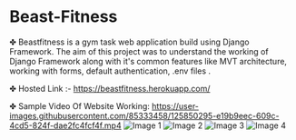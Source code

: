 # Beast-Fitness

✤ Beastfitness is a gym task web application build using Django Framework. The aim of this project was to understand the working of Django Framework along with it's common features like MVT architecture, working with forms, default authentication, .env files .

✤ Hosted Link :- https://beastfitness.herokuapp.com/

✤ Sample Video Of Website Working:
 https://user-images.githubusercontent.com/85333458/125850295-e19b9eec-609c-4cd5-824f-dae2fc4fcf4f.mp4
![Image 1](https://user-images.githubusercontent.com/85333458/125514924-139ddf90-a1b0-48e2-8011-6fbfd60a0e4b.png)
![Image 2](https://user-images.githubusercontent.com/85333458/125514971-0232085b-1cc6-4ede-a6a3-1c9f2851bf2a.png)
![Image 3](https://user-images.githubusercontent.com/85333458/125515001-42656f1d-1995-4a74-b5cf-9542ebc75794.png)
![Image 4](https://user-images.githubusercontent.com/85333458/125515039-d60e6bee-4667-4fe3-b9b5-3f51a010060f.png)










